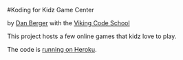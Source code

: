#Koding for Kidz Game Center

by [Dan Berger](https://github.com/dsberger) with the [Viking Code School](http://vikingcodeschool.com)

This project hosts a few online games that kidz love to play.

The code is [running on Heroku](https://fast-everglades-4407.herokuapp.com/).
